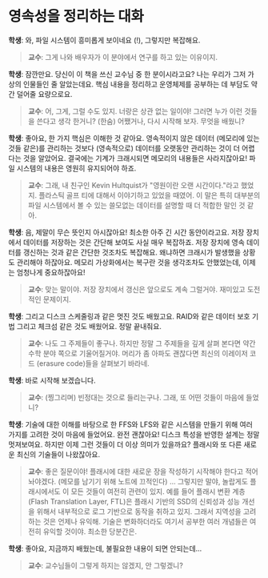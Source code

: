 # 영속성을 정리하는 대화

**학생**: 와, 파일 시스템이 흥미롭게 보이네요 (!), 그렇지만 복잡해요.

> **교수**: 그게 나와 배우자가 이 분야에서 연구를 하고 있는 이유이지.

**학생**: 잠깐만요. 당신이 이 책을 쓰신 교수님 중 한 분이시라고요? 나는 우리가 그저 가상의 인물들인 줄 알았는데요. 핵심 내용을 정리하고 운영체제를 공부하는 데 부담도 약간 덜어줄 요량으로요.

> **교수**: 어, 그게, 그럴 수도 있지. 너랑은 상관 없는 일이야! 그러면 누가 이런 것들을 쓴다고 생각 한거니? (한숨) 어쨌거나, 다시 시작해 보자. 무엇을 배웠니?

**학생**: 좋아요, 한 가지 핵심은 이해한 것 같아요. 영속적이지 않은 데이터 (메모리에 있는 것들 같은)를 관리하는 것보다 (영속적으로) 데이터를 오랫동안 관리하는 것이 더 어렵다는 것을 알았어요. 결국에는 기계가 크래시되면 메모리의 내용들은 사라지잖아요! 파일 시스템의 내용은 영원히 유지되어야 하죠.

> **교수**: 그래, 내 친구인 Kevin Hultquist가 "영원이란 오랜 시간이다."라고 했었지. 플라스틱 골프 티에 대해서 이야기하고 있었을 때였어. 이 말은 특히 대부분의 파일 시스템에서 볼 수 있는 쓸모없는 데이터를 설명할 때 더 적합한 말인 것 같아.

**학생**: 음, 제말이 무슨 뜻인지 아시잖아요! 최소한 아주 긴 시간 동안이라고요. 저장 장치에서 데이터를 저장하는 것은 간단해 보여도 사실 매우 복잡하죠. 저장 장치에 영속 데이터를 갱신하는 것과 같은 간단한 것조차도 복잡해요. 왜냐하면 크래시가 발생했을 상황도 관리해야 하잖아요. 메모리 가상화에서는 복구란 것을 생각조차도 안했었는데, 이제는 엄청나게 중요하잖아요!

> **교수**: 맞는 말이야. 저장 장치에서 갱신은 앞으로도 계속 그럴거야. 재미있고 도전적인 문제이지.

**학생**: 그리고 디스크 스케줄링과 같은 멋진 것도 배웠고요. RAID와 같은 데이터 보호 기법 그리고 체크섬 같은 것도 배웠어요. 정말 끝내줘요.

> **교수**: 나도 그 주제들이 좋구나. 하지만 정말 그 주제들을 깊게 살펴 본다면 약간 수학 분야 쪽으로 기울어질거야. 머리가 좀 아파도 괜찮다면 최신의 이레이저 코드 (erasure code)들을 살펴보기 바라네.

**학생**: 바로 시작해 보겠습니다.

> **교수**: (찡그리며) 빈정대는 것으로 들리는구나. 그래, 또 어떤 것들이 마음에 들었니?

**학생**: 기술에 대한 이해를 바탕으로 한 FFS와 LFS와 같은 시스템을 만들기 위해 여러 가지를 고려한 것이 마음에 들었어요. 완전 괜찮아요! 디스크 특성을 반영한 설계는 정말 멋져보여요. 하지만 이제 그런 것들이 더 이상 의미가 있을까요? 플래시와 또 다른 새로운 최신의 기술들이 나왔잖아요.

> **교수**: 좋은 질문이야! 플래시에 대한 새로운 장을 작성하기 시작해야 한다고 적어 놔야겠다. (메모를 남기기 위해 노트에 끄적인다) ... 그렇지만 말야, 놀랍게도 플래시에서도 이 모든 것들이 여전히 관련이 있지. 예를 들어 플래시 변환 계층 (Flash Translation Layer, FTL)은 플래시 기반의 SSD의 신뢰성과 성능 개선을 위해서 내부적으로 로그 기반으로 동작을 취하고 있지. 그래서 지역성을 고려하는 것은 언제나 유익해. 기술은 변화하더라도 여기서 공부한 여러 개념들은 여전히 유익할 것이야. 최소한 당분간은.

**학생**: 좋아요, 지금까지 배웠는데, 불필요한 내용이 되면 안되는데...

> **교수**: 교수님들이 그렇게 하지는 않겠지, 안 그렇겠니?
